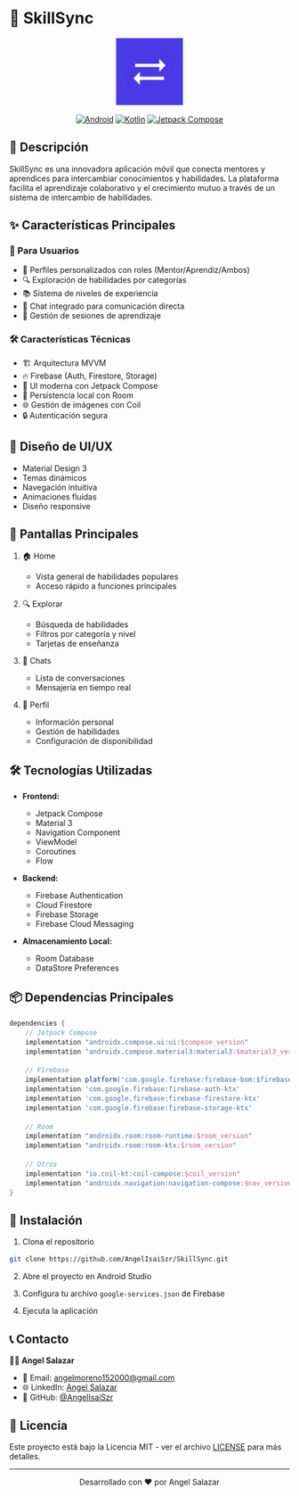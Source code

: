 # 🔄 SkillSync

<div align="center">
  <img src="app/src/main/ic_launcher-playstore.png" alt="SkillSync Logo" width="120"/>
  
  [![Android](https://img.shields.io/badge/Android-3DDC84?style=for-the-badge&logo=android&logoColor=white)](https://developer.android.com/)
  [![Kotlin](https://img.shields.io/badge/Kotlin-0095D5?style=for-the-badge&logo=kotlin&logoColor=white)](https://kotlinlang.org/)
  [![Jetpack Compose](https://img.shields.io/badge/Jetpack%20Compose-4285F4?style=for-the-badge&logo=jetpack-compose&logoColor=white)](https://developer.android.com/jetpack/compose)
</div>

## 📱 Descripción

SkillSync es una innovadora aplicación móvil que conecta mentores y aprendices para intercambiar conocimientos y habilidades. La plataforma facilita el aprendizaje colaborativo y el crecimiento mutuo a través de un sistema de intercambio de habilidades.

## ✨ Características Principales

### 🎯 Para Usuarios
- 👤 Perfiles personalizados con roles (Mentor/Aprendiz/Ambos)
- 🔍 Exploración de habilidades por categorías
- 📚 Sistema de niveles de experiencia
- 💬 Chat integrado para comunicación directa
- 📅 Gestión de sesiones de aprendizaje

### 🛠️ Características Técnicas
- 🏗️ Arquitectura MVVM
- 🔥 Firebase (Auth, Firestore, Storage)
- 🎨 UI moderna con Jetpack Compose
- 💾 Persistencia local con Room
- 🌐 Gestión de imágenes con Coil
- 🔒 Autenticación segura

## 🎨 Diseño de UI/UX

- Material Design 3
- Temas dinámicos
- Navegación intuitiva
- Animaciones fluidas
- Diseño responsive

## 📱 Pantallas Principales

1. 🏠 Home
   - Vista general de habilidades populares
   - Acceso rápido a funciones principales

2. 🔍 Explorar
   - Búsqueda de habilidades
   - Filtros por categoría y nivel
   - Tarjetas de enseñanza

3. 💬 Chats
   - Lista de conversaciones
   - Mensajería en tiempo real

4. 👤 Perfil
   - Información personal
   - Gestión de habilidades
   - Configuración de disponibilidad

## 🛠️ Tecnologías Utilizadas

- **Frontend:**
  - Jetpack Compose
  - Material 3
  - Navigation Component
  - ViewModel
  - Coroutines
  - Flow

- **Backend:**
  - Firebase Authentication
  - Cloud Firestore
  - Firebase Storage
  - Firebase Cloud Messaging

- **Almacenamiento Local:**
  - Room Database
  - DataStore Preferences

## 📦 Dependencias Principales

```gradle
dependencies {
    // Jetpack Compose
    implementation "androidx.compose.ui:ui:$compose_version"
    implementation "androidx.compose.material3:material3:$material3_version"
    
    // Firebase
    implementation platform('com.google.firebase:firebase-bom:$firebase_version')
    implementation 'com.google.firebase:firebase-auth-ktx'
    implementation 'com.google.firebase:firebase-firestore-ktx'
    implementation 'com.google.firebase:firebase-storage-ktx'
    
    // Room
    implementation "androidx.room:room-runtime:$room_version"
    implementation "androidx.room:room-ktx:$room_version"
    
    // Otros
    implementation "io.coil-kt:coil-compose:$coil_version"
    implementation "androidx.navigation:navigation-compose:$nav_version"
}
```

## 🚀 Instalación

1. Clona el repositorio
```bash
git clone https://github.com/AngelIsaiSzr/SkillSync.git
```

2. Abre el proyecto en Android Studio

3. Configura tu archivo `google-services.json` de Firebase

4. Ejecuta la aplicación

## 📞 Contacto

👨‍💻 **Angel Salazar**
- 📧 Email: [angelmoreno152000@gmail.com](mailto:angelmoreno152000@gmail.com)
- 🌐 LinkedIn: [Angel Salazar](https://www.linkedin.com/in/angelisaiszr/)
- 💼 GitHub: [@AngelIsaiSzr](https://github.com/AngelIsaiSzr)

## 📄 Licencia

Este proyecto está bajo la Licencia MIT - ver el archivo [LICENSE](LICENSE) para más detalles.

---

<div align="center">
  Desarrollado con ❤️ por Angel Salazar
</div> 